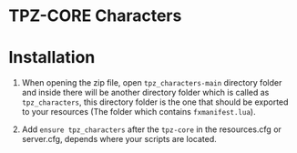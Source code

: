 
# TPZ-CORE Characters

# Installation

1. When opening the zip file, open `tpz_characters-main` directory folder and inside there will be another directory folder which is called as `tpz_characters`, this directory folder is the one that should be exported to your resources (The folder which contains `fxmanifest.lua`).

2. Add `ensure tpz_characters` after the `tpz-core` in the resources.cfg or server.cfg, depends where your scripts are located.